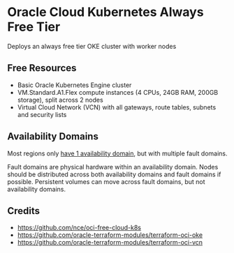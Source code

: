 # Oracle Cloud Kubernetes Always Free Tier

Deploys an always free tier OKE cluster with worker nodes

## Free Resources

- Basic Oracle Kubernetes Engine cluster
- VM.Standard.A1.Flex compute instances (4 CPUs, 24GB RAM, 200GB storage), split across 2 nodes
- Virtual Cloud Network (VCN) with all gateways, route tables, subnets and security lists

## Availability Domains

Most regions only [have 1 availability domain](https://docs.oracle.com/en-us/iaas/Content/General/Concepts/regions.htm), but with multiple fault domains.

Fault domains are physical hardware within an availability domain. Nodes should be distributed across both availability domains and fault domains if possible. Persistent volumes can move across fault domains, but not availability domains.

## Credits

- https://github.com/nce/oci-free-cloud-k8s
- https://github.com/oracle-terraform-modules/terraform-oci-oke
- https://github.com/oracle-terraform-modules/terraform-oci-vcn

